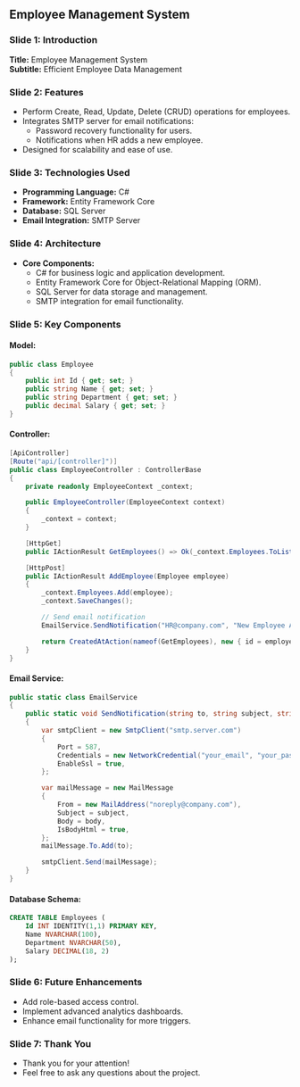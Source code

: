 ## Employee Management System

### Slide 1: Introduction
**Title:** Employee Management System  
**Subtitle:** Efficient Employee Data Management

### Slide 2: Features
- Perform Create, Read, Update, Delete (CRUD) operations for employees.
- Integrates SMTP server for email notifications:
  - Password recovery functionality for users.
  - Notifications when HR adds a new employee.
- Designed for scalability and ease of use.

### Slide 3: Technologies Used
- **Programming Language:** C#
- **Framework:** Entity Framework Core
- **Database:** SQL Server
- **Email Integration:** SMTP Server

### Slide 4: Architecture
- **Core Components:**
  - C# for business logic and application development.
  - Entity Framework Core for Object-Relational Mapping (ORM).
  - SQL Server for data storage and management.
  - SMTP integration for email functionality.

### Slide 5: Key Components
#### **Model:**
```csharp
public class Employee
{
    public int Id { get; set; }
    public string Name { get; set; }
    public string Department { get; set; }
    public decimal Salary { get; set; }
}
```

#### **Controller:**
```csharp
[ApiController]
[Route("api/[controller]")]
public class EmployeeController : ControllerBase
{
    private readonly EmployeeContext _context;

    public EmployeeController(EmployeeContext context)
    {
        _context = context;
    }

    [HttpGet]
    public IActionResult GetEmployees() => Ok(_context.Employees.ToList());

    [HttpPost]
    public IActionResult AddEmployee(Employee employee)
    {
        _context.Employees.Add(employee);
        _context.SaveChanges();

        // Send email notification
        EmailService.SendNotification("HR@company.com", "New Employee Added", $"Employee {employee.Name} has been added.");

        return CreatedAtAction(nameof(GetEmployees), new { id = employee.Id }, employee);
    }
}
```

#### **Email Service:**
```csharp
public static class EmailService
{
    public static void SendNotification(string to, string subject, string body)
    {
        var smtpClient = new SmtpClient("smtp.server.com")
        {
            Port = 587,
            Credentials = new NetworkCredential("your_email", "your_password"),
            EnableSsl = true,
        };

        var mailMessage = new MailMessage
        {
            From = new MailAddress("noreply@company.com"),
            Subject = subject,
            Body = body,
            IsBodyHtml = true,
        };
        mailMessage.To.Add(to);

        smtpClient.Send(mailMessage);
    }
}
```

#### **Database Schema:**
```sql
CREATE TABLE Employees (
    Id INT IDENTITY(1,1) PRIMARY KEY,
    Name NVARCHAR(100),
    Department NVARCHAR(50),
    Salary DECIMAL(18, 2)
);
```

### Slide 6: Future Enhancements
- Add role-based access control.
- Implement advanced analytics dashboards.
- Enhance email functionality for more triggers.

### Slide 7: Thank You
- Thank you for your attention!  
- Feel free to ask any questions about the project.

